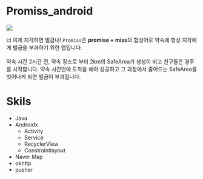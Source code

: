 # Promiss_android

<img src="https://blogfiles.pstatic.net/MjAyMDEwMjJfMjU1/MDAxNjAzMzUxMzkwNTI1.jw1liASQGAkyu89K_QvLWK26dOJ-PG5ucc8YzFNAX1Qg.00DlB89Nzo0yny1_cAq-dLSkENphrPBXmWNtIT-KjMMg.PNG.jaeryo2357/KakaoTalk_20201002_012416102.png">

너 이제 지각하면 벌금내!   `Promiss`은 **promise + miss**의 합성어로 약속에 항상 지각에게 벌금을 부과하기 위한 앱입니다.<br></br>
약속 시간 2시간 전, 약속 장소로 부터 2km의 SafeArea가 생성이 되고 친구들은 경주를 시작합니다. 약속 시간안에 도착을 해야 성공하고 그 과정에서 줄어드는 SafeArea를 벗어나게 되면 벌금이 부과됩니다.

# Skils

- Java
- Androidx
  - Activity
  - Service
  - RecyclerView
  - Constraintlayout
- Naver Map
- okhttp
- pusher
